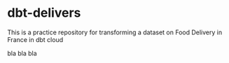 # dbt-delivers
 This is a practice repository for transforming a dataset on Food Delivery in France in dbt cloud

bla bla bla 